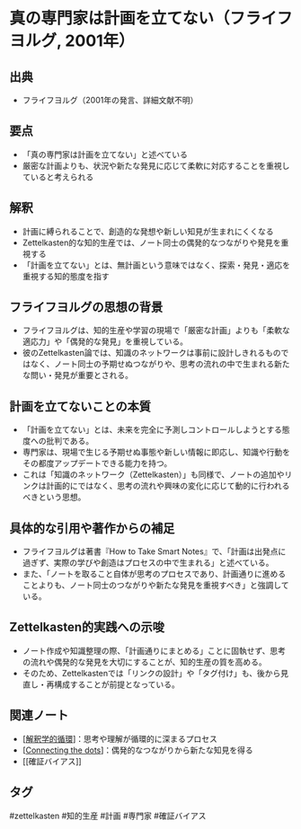 # 真の専門家は計画を立てない（フライフヨルグ, 2001年）

## 出典
- フライフヨルグ（2001年の発言、詳細文献不明）

## 要点
- 「真の専門家は計画を立てない」と述べている
- 厳密な計画よりも、状況や新たな発見に応じて柔軟に対応することを重視していると考えられる

## 解釈
- 計画に縛られることで、創造的な発想や新しい知見が生まれにくくなる
- Zettelkasten的な知的生産では、ノート同士の偶発的なつながりや発見を重視する
- 「計画を立てない」とは、無計画という意味ではなく、探索・発見・適応を重視する知的態度を指す

## フライフヨルグの思想の背景
- フライフヨルグは、知的生産や学習の現場で「厳密な計画」よりも「柔軟な適応力」や「偶発的な発見」を重視している。
- 彼のZettelkasten論では、知識のネットワークは事前に設計しきれるものではなく、ノート同士の予期せぬつながりや、思考の流れの中で生まれる新たな問い・発見が重要とされる。

## 計画を立てないことの本質
- 「計画を立てない」とは、未来を完全に予測しコントロールしようとする態度への批判である。
- 専門家は、現場で生じる予期せぬ事態や新しい情報に即応し、知識や行動をその都度アップデートできる能力を持つ。
- これは「知識のネットワーク（Zettelkasten）」も同様で、ノートの追加やリンクは計画的にではなく、思考の流れや興味の変化に応じて動的に行われるべきという思想。

## 具体的な引用や著作からの補足
- フライフヨルグは著書『How to Take Smart Notes』で、「計画は出発点に過ぎず、実際の学びや創造はプロセスの中で生まれる」と述べている。
- また、「ノートを取ること自体が思考のプロセスであり、計画通りに進めることよりも、ノート同士のつながりや新たな発見を重視すべき」と強調している。

## Zettelkasten的実践への示唆
- ノート作成や知識整理の際、「計画通りにまとめる」ことに固執せず、思考の流れや偶発的な発見を大切にすることが、知的生産の質を高める。
- そのため、Zettelkastenでは「リンクの設計」や「タグ付け」も、後から見直し・再構成することが前提となっている。

## 関連ノート
- [[解釈学的循環]]：思考や理解が循環的に深まるプロセス
- [[Connecting the dots]]：偶発的なつながりから新たな知見を得る
- [[確証バイアス]]

## タグ
#zettelkasten #知的生産 #計画 #専門家 #確証バイアス


[//begin]: # "Autogenerated link references for markdown compatibility"
[解釈学的循環]: %E8%A7%A3%E9%87%88%E5%AD%A6%E7%9A%84%E5%BE%AA%E7%92%B0.md "解釈学的循環（Hermeneutic Circle）"
[Connecting the dots]: <Connecting the dots.md> "Connecting the dots"
[//end]: # "Autogenerated link references"
